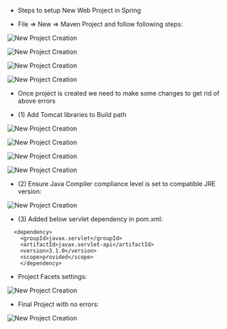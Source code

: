 
- Steps to setup New Web Project in Spring

-  File => New => Maven Project and follow following steps:

![New Project Creation](../images/mvc/1.3_New_Project_setup_1.jpg)


![New Project Creation](../images/mvc/1.3_New_Project_setup_2.jpg)



![New Project Creation](../images/mvc/1.3_New_Project_setup_3.jpg)

![New Project Creation](../images/mvc/1.3_New_Project_setup_4.jpg)

- Once project is created we need to make some changes to get rid of above errors


- (1) Add Tomcat libraries to Build path 

![New Project Creation](../images/mvc/1.3_New_Project_setup_5.jpg)


![New Project Creation](../images/mvc/1.3_New_Project_setup_6.jpg)

![New Project Creation](../images/mvc/1.3_New_Project_setup_7.jpg)

![New Project Creation](../images/mvc/1.3_New_Project_setup_7.1.jpg)


- (2) Ensure Java Compiler compliance level is set to compatible JRE version:

![New Project Creation](../images/mvc/1.3_New_Project_setup_8.jpg)

- (3) Added below servlet dependency in pom.xml: 

```text
  <dependency>
    <groupId>javax.servlet</groupId>
    <artifactId>javax.servlet-api</artifactId>
    <version>3.1.0</version>
    <scope>provided</scope>
    </dependency>
```

-  Project Facets settings:
   
![New Project Creation](../images/mvc/1.3_New_Project_setup_9.jpg)


- Final Project with no errors: 



![New Project Creation](../images/mvc/1.3_New_Project_setup_10.jpg)